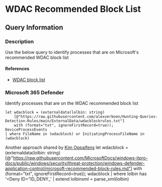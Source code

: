 # WDAC Recommended Block List

## Query Information

### Description

Use the below query to identify processes that are on Microsoft's recommended WDAC block list

#### References

- [WDAC block list](https://docs.microsoft.com/en-us/windows/security/threat-protection/windows-defender-application-control/microsoft-recommended-block-rules)

### Microsoft 365 Defender

Identify processes that are on the WDAC recommended block list

```kql
let wdacblock = (externaldata(lolbin: string)
    [@"https://raw.githubusercontent.com/alexverboon/Hunting-Queries-Detection-Rules/main/ExternalData/wdacblockrules.txt"] 
    with (format="txt", ignoreFirstRecord=true));
DeviceProcessEvents 
| where FileName in (wdacblock) or InitiatingProcessFileName in (wdacblock)
```

Another approach shared by [Kim Oppalfens](https://twitter.com/TheWMIGuy)
let wdacblock = (externaldata(lolbin: string)
    [@"https://raw.githubusercontent.com/MicrosoftDocs/windows-itpro-docs/public/windows/security/threat-protection/windows-defender-application-control/microsoft-recommended-block-rules.md"]
    with (format="txt", ignoreFirstRecord=true));
wdacblock
| where lolbin has '<Deny ID="ID_DENY_'
| extend lolbinxml = parse_xml(lolbin)
